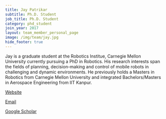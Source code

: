```yaml
---
title: Jay Patrikar
subtitle: Ph.D. Student
job_title: Ph.D. Student
category: phd_student
join_year: 2017
layout: team_member_personal_page
image: /img/team/jay.jpg
hide_footer: true
---
```

Jay is a graduate student at the Robotics Institue, Carnegie Mellon University currently pursuing a PhD in Robotics. His research interests span the fields of planning, decision-making and control of mobile robots in challenging and dynamic environments. He previously holds a Masters in Robotics from Carnegie Mellon University and integrated Bachelors/Masters in Aerospace Engineering from IIT Kanpur.

[Website](http://www.andrew.cmu.edu/user/jpatrika/)

[Email](mailto:patrikarjay@gmail.com)

[Google Scholar](https://scholar.google.com/citations?user=T16259QAAAAJ&hl=en)

